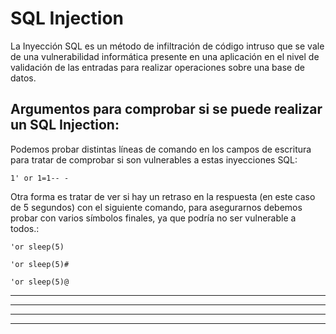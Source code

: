# SQL Injection


La Inyección SQL es un método de infiltración de código intruso que se vale de una vulnerabilidad informática presente en una aplicación en el nivel 
de validación de las entradas para realizar operaciones sobre una base de datos.


## Argumentos para comprobar si se puede realizar un SQL Injection:


Podemos probar distintas líneas de comando en los campos de escritura para tratar de comprobar si son vulnerables a estas inyecciones SQL:


    1' or 1=1-- -


Otra forma es tratar de ver si hay un retraso en la respuesta (en este caso de 5 segundos) con el siguiente comando, para asegurarnos debemos probar con
varios símbolos finales, ya que podría no ser vulnerable a todos.:


    'or sleep(5)
    
    'or sleep(5)#
    
    'or sleep(5)@
    
---
---
  
    
<html lang="en">
<head>
  
</head>
<body>

<script src="https://utteranc.es/client.js"
    repo="F1r0x/gestion-comentarios"
    issue-term="pathname"
    theme="github-light"
    crossorigin="anonymous"
    async>
</script>
          
    
  </body>
</html>
  
  
---
---
    
